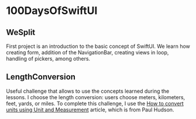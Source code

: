 # 100DaysOfSwiftUI


## WeSplit

First project is an introduction to the basic concept of SwiftUI. We learn how creating form, addition of the NavigationBar, creating views in loop, handling of pickers, among others.


## LengthConversion

Useful challenge that allows to use the concepts learned during the lessons. 
I choose the length conversion: users choose meters, kilometers, feet, yards, or miles.
To complete this challenge, I use the [How to convert units using Unit and Measurement](https://www.hackingwithswift.com/example-code/system/how-to-convert-units-using-unit-and-measurement) article, which is from Paul Hudson.

